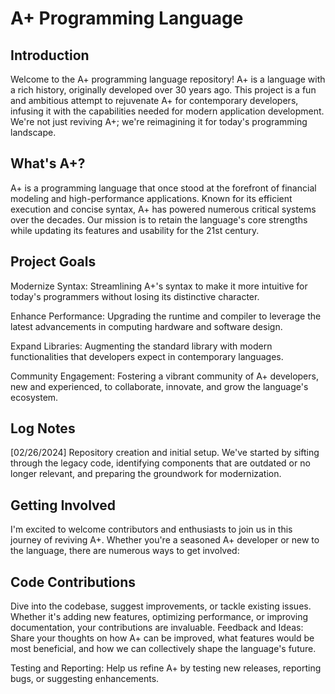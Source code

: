 # A+ Programming Language
## Introduction
Welcome to the A+ programming language repository! A+ is a language with a rich history, originally developed over 30 years ago. This project is a fun and ambitious attempt to rejuvenate A+ for contemporary developers, infusing it with the capabilities needed for modern application development. We're not just reviving A+; we're reimagining it for today's programming landscape.

## What's A+?
A+ is a programming language that once stood at the forefront of financial modeling and high-performance applications. Known for its efficient execution and concise syntax, A+ has powered numerous critical systems over the decades. Our mission is to retain the language's core strengths while updating its features and usability for the 21st century.

## Project Goals
Modernize Syntax: Streamlining A+'s syntax to make it more intuitive for today's programmers without losing its distinctive character.

Enhance Performance: Upgrading the runtime and compiler to leverage the latest advancements in computing hardware and software design.

Expand Libraries: Augmenting the standard library with modern functionalities that developers expect in contemporary languages.

Community Engagement: Fostering a vibrant community of A+ developers, new and experienced, to collaborate, innovate, and grow the language's ecosystem.

## Log Notes

[02/26/2024] Repository creation and initial setup. We've started by sifting through the legacy code, identifying components that are outdated or no longer relevant, and preparing the groundwork for modernization.

## Getting Involved
I'm excited to welcome contributors and enthusiasts to join us in this journey of reviving A+. Whether you're a seasoned A+ developer or new to the language, there are numerous ways to get involved:

## Code Contributions
Dive into the codebase, suggest improvements, or tackle existing issues. Whether it's adding new features, optimizing performance, or improving documentation, your contributions are invaluable.
Feedback and Ideas: Share your thoughts on how A+ can be improved, what features would be most beneficial, and how we can collectively shape the language's future.

Testing and Reporting: Help us refine A+ by testing new releases, reporting bugs, or suggesting enhancements.
